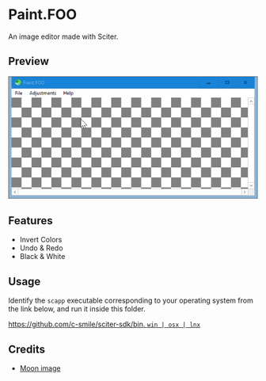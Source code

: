 # Paint.FOO

An image editor made with Sciter.

## Preview

![preview](preview.gif)

## Features

- Invert Colors
- Undo & Redo
- Black & White

## Usage

Identify the `scapp` executable corresponding to your operating system from the link below, and run it inside this folder.

[https://github.com/c-smile/sciter-sdk/bin. `win | osx | lnx`](https://github.com/c-smile/sciter-sdk)

## Credits

- [Moon image](https://www.freeiconspng.com/img/44682)